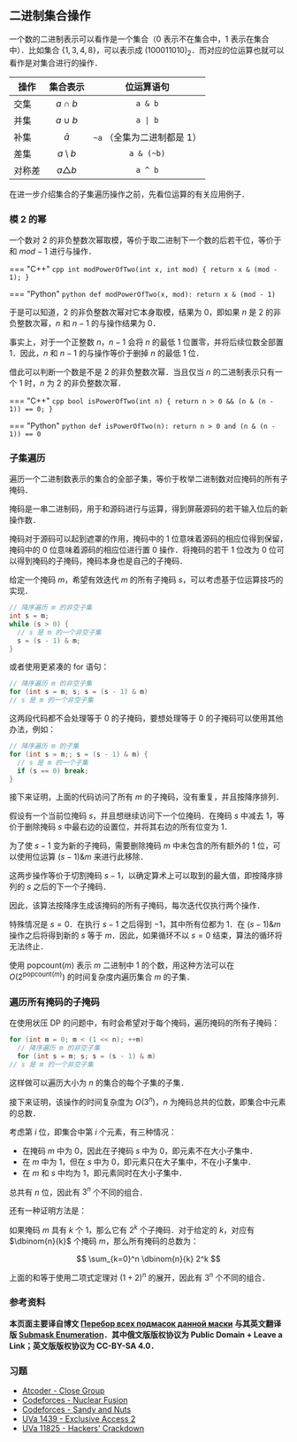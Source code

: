 ## 二进制集合操作

一个数的二进制表示可以看作是一个集合（$0$ 表示不在集合中，$1$ 表示在集合中）．比如集合 $\{1,3,4,8\}$，可以表示成 $(100011010)_2$．而对应的位运算也就可以看作是对集合进行的操作．

| 操作   |    集合表示     |         位运算语句          |
| ------ | :-------------: | :-------------------------: |
| 交集   |   $a \cap b$    |           `a & b`           |
| 并集   |   $a \cup b$    |   <code>a &#124; b</code>   |
| 补集   |    $\bar{a}$    | `~a` （全集为二进制都是 1） |
| 差集   | $a \setminus b$ |         `a & (~b)`          |
| 对称差 | $a\triangle b$  |           `a ^ b`           |

在进一步介绍集合的子集遍历操作之前，先看位运算的有关应用例子．

### 模 2 的幂

一个数对 $2$ 的非负整数次幂取模，等价于取二进制下一个数的后若干位，等价于和 $mod-1$ 进行与操作．

=== "C++"
    ```cpp
    int modPowerOfTwo(int x, int mod) { return x & (mod - 1); }
    ```

=== "Python"
    ```python
    def modPowerOfTwo(x, mod):
        return x & (mod - 1)
    ```

于是可以知道，$2$ 的非负整数次幂对它本身取模，结果为 $0$，即如果 $n$ 是 $2$ 的非负整数次幂，$n$ 和 $n-1$ 的与操作结果为 $0$．

事实上，对于一个正整数 $n$，$n-1$ 会将 $n$ 的最低 $1$ 位置零，并将后续位数全部置 $1$．因此，$n$ 和 $n-1$ 的与操作等价于删掉 $n$ 的最低 $1$ 位．

借此可以判断一个数是不是 $2$ 的非负整数次幂．当且仅当 $n$ 的二进制表示只有一个 $1$ 时，$n$ 为 $2$ 的非负整数次幂．

=== "C++"
    ```cpp
    bool isPowerOfTwo(int n) { return n > 0 && (n & (n - 1)) == 0; }
    ```

=== "Python"
    ```python
    def isPowerOfTwo(n):
        return n > 0 and (n & (n - 1)) == 0
    ```

### 子集遍历

遍历一个二进制数表示的集合的全部子集，等价于枚举二进制数对应掩码的所有子掩码．

掩码是一串二进制码，用于和源码进行与运算，得到屏蔽源码的若干输入位后的新操作数．

掩码对于源码可以起到遮罩的作用，掩码中的 $1$ 位意味着源码的相应位得到保留，掩码中的 $0$ 位意味着源码的相应位进行置 $0$ 操作．将掩码的若干 $1$ 位改为 $0$ 位可以得到掩码的子掩码，掩码本身也是自己的子掩码．

给定一个掩码 $m$，希望有效迭代 $m$ 的所有子掩码 $s$，可以考虑基于位运算技巧的实现．

```cpp
// 降序遍历 m 的非空子集
int s = m;
while (s > 0) {
  // s 是 m 的一个非空子集
  s = (s - 1) & m;
}
```

或者使用更紧凑的 for 语句：

```cpp
// 降序遍历 m 的非空子集
for (int s = m; s; s = (s - 1) & m)
// s 是 m 的一个非空子集
```

这两段代码都不会处理等于 $0$ 的子掩码，要想处理等于 $0$ 的子掩码可以使用其他办法，例如：

```cpp
// 降序遍历 m 的子集
for (int s = m;; s = (s - 1) & m) {
  // s 是 m 的一个子集
  if (s == 0) break;
}
```

接下来证明，上面的代码访问了所有 $m$ 的子掩码，没有重复，并且按降序排列．

假设有一个当前位掩码 $s$，并且想继续访问下一个位掩码．在掩码 $s$ 中减去 $1$，等价于删除掩码 $s$ 中最右边的设置位，并将其右边的所有位变为 $1$．

为了使 $s-1$ 变为新的子掩码，需要删除掩码 $m$ 中未包含的所有额外的 $1$ 位，可以使用位运算 $(s-1)\&m$ 来进行此移除．

这两步操作等价于切割掩码 $s-1$，以确定算术上可以取到的最大值，即按降序排列的 $s$ 之后的下一个子掩码．

因此，该算法按降序生成该掩码的所有子掩码，每次迭代仅执行两个操作．

特殊情况是 $s=0$．在执行 $s-1$ 之后得到 $-1$，其中所有位都为 $1$．在 $(s-1)\&m$ 操作之后将得到新的 $s$ 等于 $m$．因此，如果循环不以 $s=0$ 结束，算法的循环将无法终止．

使用 $\text{popcount}(m)$ 表示 $m$ 二进制中 $1$ 的个数，用这种方法可以在 $O(2^{\text{popcount}(m)})$ 的时间复杂度内遍历集合 $m$ 的子集．

### 遍历所有掩码的子掩码

在使用状压 DP 的问题中，有时会希望对于每个掩码，遍历掩码的所有子掩码：

```cpp
for (int m = 0; m < (1 << n); ++m)
  // 降序遍历 m 的非空子集
  for (int s = m; s; s = (s - 1) & m)
// s 是 m 的一个非空子集
```

这样做可以遍历大小为 $n$ 的集合的每个子集的子集．

接下来证明，该操作的时间复杂度为 $O(3^n)$，$n$ 为掩码总共的位数，即集合中元素的总数．

考虑第 $i$ 位，即集合中第 $i$ 个元素，有三种情况：

- 在掩码 $m$ 中为 $0$，因此在子掩码 $s$ 中为 $0$，即元素不在大小子集中．
- 在 $m$ 中为 $1$，但在 $s$ 中为 $0$，即元素只在大子集中，不在小子集中．
- 在 $m$ 和 $s$ 中均为 $1$，即元素同时在大小子集中．

总共有 $n$ 位，因此有 $3^n$ 个不同的组合．

还有一种证明方法是：

如果掩码 $m$ 具有 $k$ 个 $1$，那么它有 $2^k$ 个子掩码．对于给定的 $k$，对应有 $\dbinom{n}{k}$ 个掩码 $m$，那么所有掩码的总数为：

$$
\sum_{k=0}^n \dbinom{n}{k} 2^k
$$

上面的和等于使用二项式定理对 $(1+2)^n$ 的展开，因此有 $3^n$ 个不同的组合．

### 参考资料

**本页面主要译自博文 [Перебор всех подмасок данной маски](http://e-maxx.ru/algo/all_submasks) 与其英文翻译版 [Submask Enumeration](https://cp-algorithms.com/algebra/all-submasks.html)．其中俄文版版权协议为 Public Domain + Leave a Link；英文版版权协议为 CC-BY-SA 4.0．**

### 习题

- [Atcoder - Close Group](https://atcoder.jp/contests/abc187/tasks/abc187_f)
- [Codeforces - Nuclear Fusion](http://codeforces.com/problemset/problem/71/E)
- [Codeforces - Sandy and Nuts](http://codeforces.com/problemset/problem/599/E)
- [UVa 1439 - Exclusive Access 2](https://uva.onlinejudge.org/index.php?option=com_onlinejudge&Itemid=8&page=show_problem&problem=4185)
- [UVa 11825 - Hackers' Crackdown](https://uva.onlinejudge.org/index.php?option=com_onlinejudge&Itemid=8&page=show_problem&problem=2925)
